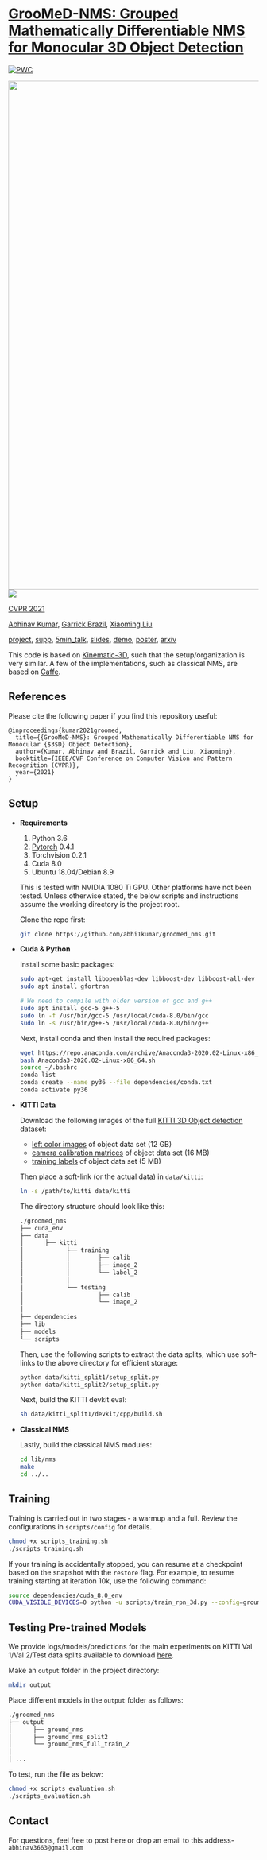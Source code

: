 # [GrooMeD-NMS: Grouped Mathematically Differentiable NMS for Monocular 3D Object Detection](https://arxiv.org/pdf/2103.17202.pdf)

[![PWC](https://img.shields.io/endpoint.svg?url=https://paperswithcode.com/badge/groomed-nms-grouped-mathematically/monocular-3d-object-detection-on-kitti-cars)](https://paperswithcode.com/sota/monocular-3d-object-detection-on-kitti-cars?p=groomed-nms-grouped-mathematically)

<img src="images/groomed_nms.png" width="1024">
<img src="images/demo.gif">

[CVPR 2021](http://cvpr2021.thecvf.com/)

[Abhinav Kumar](https://sites.google.com/view/abhinavkumar/), [Garrick Brazil](https://garrickbrazil.com/), [Xiaoming Liu](http://www.cse.msu.edu/~liuxm/index2.html)

[project](http://cvlab.cse.msu.edu/project-groomednms.html), [supp](http://cvlab.cse.msu.edu/pdfs/kumar_brazil_liu_cvpr2021_supp.pdf), [5min_talk](https://youtu.be/63baAhNSz90), [slides](https://docs.google.com/presentation/d/1T6F03IcsjVTRUyJDITiUS5kH-3vQDJ3k9GS75YYAd3A/edit?usp=sharing), [demo](https://www.youtube.com/watch?v=PWctKkyWrno), [poster](https://docs.google.com/presentation/d/1cD4DryS0lEdJT2Zdy-TXkiCPfv39q7ddidlFltS_roc/edit?usp=sharing), [arxiv](https://arxiv.org/pdf/2103.17202.pdf)

This code is based on [Kinematic-3D](https://github.com/garrickbrazil/kinematic3d), such that the setup/organization is very similar. A few of the implementations, such as classical NMS, are based on [Caffe](https://caffe.berkeleyvision.org/install_apt.html).

## References

Please cite the following paper if you find this repository useful:
```
@inproceedings{kumar2021groomed,
  title={{GrooMeD-NMS}: Grouped Mathematically Differentiable NMS for Monocular {$3$D} Object Detection},
  author={Kumar, Abhinav and Brazil, Garrick and Liu, Xiaoming},
  booktitle={IEEE/CVF Conference on Computer Vision and Pattern Recognition (CVPR)},
  year={2021}
}
```


## Setup

- **Requirements**

    1. Python 3.6
    2. [Pytorch](http://pytorch.org) 0.4.1
    3. Torchvision 0.2.1
    4. Cuda 8.0
    5. Ubuntu 18.04/Debian 8.9

    This is tested with NVIDIA 1080 Ti GPU. Other platforms have not been tested. Unless otherwise stated, the below scripts and instructions assume the working directory is the project root. 
    
    Clone the repo first:
    ```bash
    git clone https://github.com/abhi1kumar/groomed_nms.git
    ```

- **Cuda & Python**

    Install some basic packages:
    ```bash
    sudo apt-get install libopenblas-dev libboost-dev libboost-all-dev git
    sudo apt install gfortran
    
    # We need to compile with older version of gcc and g++
    sudo apt install gcc-5 g++-5
    sudo ln -f /usr/bin/gcc-5 /usr/local/cuda-8.0/bin/gcc
    sudo ln -s /usr/bin/g++-5 /usr/local/cuda-8.0/bin/g++
    ```

    Next, install conda and then install the required packages:
    
    ```bash
    wget https://repo.anaconda.com/archive/Anaconda3-2020.02-Linux-x86_64.sh
    bash Anaconda3-2020.02-Linux-x86_64.sh
    source ~/.bashrc
    conda list
    conda create --name py36 --file dependencies/conda.txt
    conda activate py36
    ```

- **KITTI Data**

    Download the following images of the full [KITTI 3D Object detection](http://www.cvlibs.net/datasets/kitti/eval_object.php?obj_benchmark=3d)  dataset:
    
    - [left color images](https://s3.eu-central-1.amazonaws.com/avg-kitti/data_object_image_2.zip) of object data set (12 GB)
    - [camera calibration matrices](https://s3.eu-central-1.amazonaws.com/avg-kitti/data_object_calib.zip)  of object data set (16 MB)
    - [training labels](https://s3.eu-central-1.amazonaws.com/avg-kitti/data_object_label_2.zip) of object data set (5 MB)
    
    Then place a soft-link (or the actual data) in `data/kitti`:

	```bash
	ln -s /path/to/kitti data/kitti
	```
    
    The directory structure should look like this:
    
    ```bash
    ./groomed_nms
    ├── cuda_env
    ├── data
    │      ├── kitti
    │            ├── training
    │            │        ├── calib
    │            │        ├── image_2
    │            │        └── label_2
    │            │
    │            └── testing
    │                     ├── calib
    │                     └── image_2
    │
    ├── dependencies
    ├── lib
    ├── models
    └── scripts
    ```

	Then, use the following scripts to extract the data splits, which use soft-links to the above directory for efficient storage:

    ```bash
    python data/kitti_split1/setup_split.py
    python data/kitti_split2/setup_split.py
    ```
    
    Next, build the KITTI devkit eval:

	```bash
	sh data/kitti_split1/devkit/cpp/build.sh
	```

    
- **Classical NMS**

    Lastly, build the classical NMS modules:
    
    ```bash
	cd lib/nms
	make
	cd ../..
	```

## Training

Training  is carried out in two stages - a warmup and a full. Review the configurations in `scripts/config` for details. 

```bash 
chmod +x scripts_training.sh
./scripts_training.sh
```

If your training is accidentally stopped, you can resume at a checkpoint based on the snapshot with the `restore` flag. For example, to resume training starting at iteration 10k, use the following command:

```bash
source dependencies/cuda_8.0_env
CUDA_VISIBLE_DEVICES=0 python -u scripts/train_rpn_3d.py --config=groumd_nms --restore=10000
```


## Testing Pre-trained Models

We provide logs/models/predictions for the main experiments on KITTI Val 1/Val 2/Test data splits available to download [here](https://drive.google.com/file/d/1XjwHtkByOK9YEiK4MLn6B_s1GqLjP8M-/view?usp=sharing).

Make an `output` folder in the project directory:

```bash
mkdir output
```

Place different models in the `output` folder as follows:

```bash
./groomed_nms
├── output
│      ├── groumd_nms
│      ├── groumd_nms_split2
│      └── groumd_nms_full_train_2
│
│ ...
```

To test, run the file as below:

```bash
chmod +x scripts_evaluation.sh
./scripts_evaluation.sh
```


## Contact
For questions, feel free to post here or drop an email to this address- ```abhinav3663@gmail.com```
